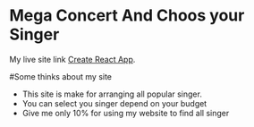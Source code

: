 # Mega Concert And Choos your Singer

My live site link [Create React App](https://gallant-tesla-d2681c.netlify.app/?fbclid=IwAR1tpJX9Neg_ofHUEz4LskTBeDkFh7Dl_VSmqf-YP1tmGw53PjnRz8AbvRo).

#Some thinks about my site
 * This site is make for arranging all popular singer.
 * You can select you singer depend on your budget
 * Give me only 10% for using my website to find all singer

